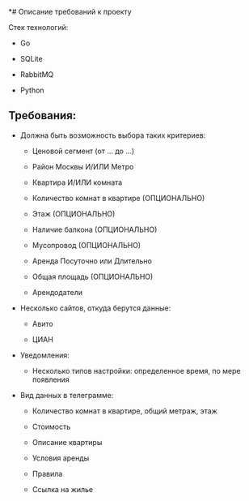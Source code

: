 *# Описание требований к проекту

Стек технологий:

* Go 

* SQLite

* RabbitMQ

* Python

## Требования:

* Должна быть возможность выбора таких критериев:

    * Ценовой сегмент (от ... до ...)

    * Район Москвы И/ИЛИ Метро

    * Квартира И/ИЛИ комната

    * Количество комнат в квартире (ОПЦИОНАЛЬНО)

    * Этаж (ОПЦИОНАЛЬНО)

    * Наличие балкона (ОПЦИОНАЛЬНО)

    * Мусопровод (ОПЦИОНАЛЬНО)

    * Аренда Посуточно или Длительно

    * Общая площадь (ОПЦИОНАЛЬНО)

    * Арендодатели

* Несколько сайтов, откуда берутся данные:

    * Авито

    * ЦИАН

* Уведомления:

    * Несколько типов настройки: определенное время, по мере появления

* Вид данных в телеграмме:

    * Количество комнат в квартире, общий метраж, этаж

    * Стоимость

    * Описание квартиры

    * Условия аренды

    * Правила

    * Ссылка на жилье

